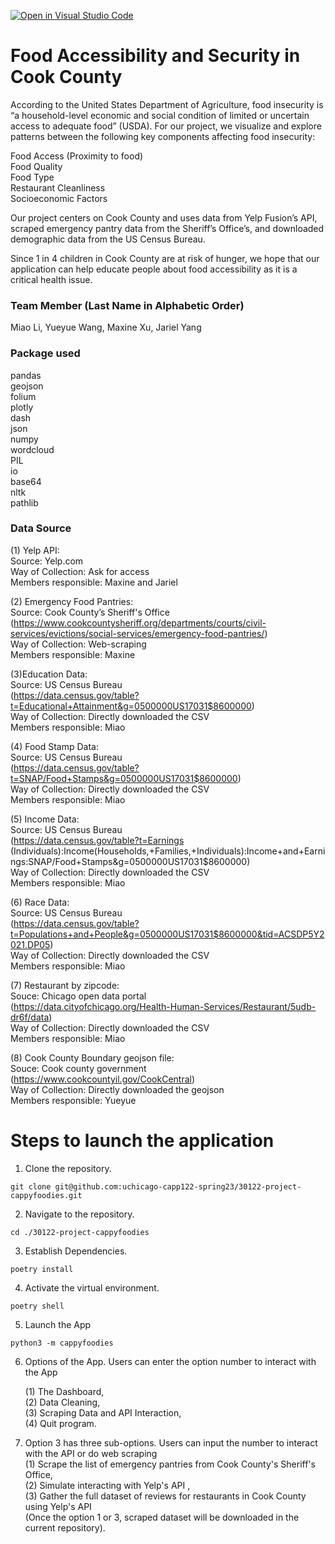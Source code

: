 [![Open in Visual Studio Code](https://classroom.github.com/assets/open-in-vscode-c66648af7eb3fe8bc4f294546bfd86ef473780cde1dea487d3c4ff354943c9ae.svg)](https://classroom.github.com/online_ide?assignment_repo_id=9908027&assignment_repo_type=AssignmentRepo)

# Food Accessibility and Security in Cook County

According to the United States Department of Agriculture, food insecurity is “a household-level economic and social condition of limited or uncertain access to adequate food” (USDA). For our project, we visualize and explore patterns between the following key components affecting food insecurity:

Food Access (Proximity to food)\
Food Quality \
Food Type\
Restaurant Cleanliness\
Socioeconomic Factors

Our project centers on Cook County and uses data from Yelp Fusion’s API, scraped emergency pantry data from the Sheriff’s Office’s, and downloaded demographic data from the US Census Bureau. 

Since 1 in 4 children in Cook County are at risk of hunger, we hope that our application can help educate people about food accessibility as it is a critical health issue.

### Team Member (Last Name in Alphabetic Order)
Miao Li, Yueyue Wang, Maxine Xu, Jariel Yang

### Package used
pandas \
geojson\
folium\
plotly\
dash\
json\
numpy\
wordcloud\
PIL\
io\
base64\
nltk\
pathlib

### Data Source

(1) Yelp API:\
Source: Yelp.com\
Way of Collection: Ask for access\
Members responsible: Maxine and Jariel

(2) Emergency Food Pantries:\
Source: Cook County’s Sheriff's Office \
(https://www.cookcountysheriff.org/departments/courts/civil-services/evictions/social-services/emergency-food-pantries/) \
Way of Collection: Web-scraping \
Members responsible: Maxine

(3)Education Data:\
Source: US Census Bureau \
(https://data.census.gov/table?t=Educational+Attainment&g=0500000US17031$8600000) \
Way of Collection:  Directly downloaded the CSV\
Members responsible: Miao 

(4) Food Stamp Data:\
Source: US Census Bureau \
(https://data.census.gov/table?t=SNAP/Food+Stamps&g=0500000US17031$8600000) \
Way of Collection:  Directly downloaded the CSV\
Members responsible: Miao

(5) Income Data:\
Source: US Census Bureau \
(https://data.census.gov/table?t=Earnings (Individuals):Income(Households,+Families,+Individuals):Income+and+Earnings:SNAP/Food+Stamps&g=0500000US17031$8600000) \
Way of Collection:  Directly downloaded the CSV\
Members responsible: Miao

(6) Race Data:\
Source: US Census Bureau \
(https://data.census.gov/table?t=Populations+and+People&g=0500000US17031$8600000&tid=ACSDP5Y2021.DP05) \
Way of Collection: Directly downloaded the CSV \
Members responsible: Miao

(7) Restaurant by zipcode:\
Souce: Chicago open data portal \
(https://data.cityofchicago.org/Health-Human-Services/Restaurant/5udb-dr6f/data) \
Way of Collection: Directly downloaded the CSV \
Members responsible: Miao

(8) Cook County Boundary geojson file:\
Souce: Cook county government\
(https://www.cookcountyil.gov/CookCentral) \
Way of Collection: Directly downloaded the geojson \
Members responsible: Yueyue 

# Steps to launch the application

1. Clone the repository.
```
git clone git@github.com:uchicago-capp122-spring23/30122-project-cappyfoodies.git
```
2. Navigate to the repository.
```
cd ./30122-project-cappyfoodies
```
3. Establish Dependencies.
```
poetry install
```
4. Activate the virtual environment.
```
poetry shell
```
5. Launch the App
```
python3 -m cappyfoodies
```
6. Options of the App. Users can enter the option number to interact with the App

    (1) The Dashboard, \
    (2) Data Cleaning, \
    (3) Scraping Data and API Interaction, \
    (4) Quit program.

7. Option 3 has three sub-options. Users can input the number to interact with the API or do web scraping \
    (1) Scrape the list of emergency pantries from Cook County's Sheriff's Office, \
    (2) Simulate interacting with Yelp's API ,\
    (3) Gather the full dataset of reviews for restaurants in Cook County using Yelp's API\
    (Once the option 1 or 3, scraped dataset will be downloaded in the current repository).


